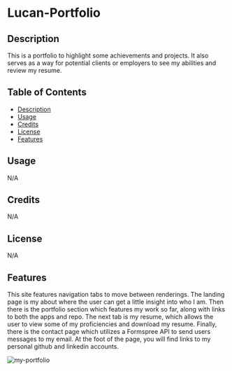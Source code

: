 # Lucan-Portfolio

## Description

This is a portfolio to highlight some achievements and projects. It also serves as a way for potential clients or employers to see my abilities and review my resume.  

## Table of Contents

- [Description](#description)
- [Usage](#usage)
- [Credits](#credits)
- [License](#license)
- [Features](#features)

## Usage

N/A

## Credits

N/A

## License

N/A

## Features

This site features navigation tabs to move between renderings. The landing page is my about where the user can get a little insight into who I am. Then there is the portfolio section which features my work so far, along with links to both the apps and repo. The next tab is my resume, which allows the user to view some of my proficiencies and download my resume. Finally, there is the contact page which utilizes a Formspree API to send users messages to my email. At the foot of the page, you will find links to my personal github and linkedin accounts.

![my-portfolio](https://github.com/MLUCAN2/Lucan-Portfolio/assets/162901593/262904b3-20a8-4073-b299-fda3fd7df875)
